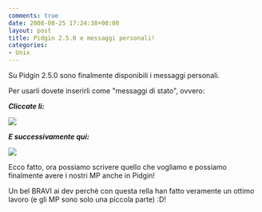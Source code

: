 ```yaml
---
comments: true
date: 2008-08-25 17:24:38+00:00
layout: post
title: Pidgin 2.5.0 e messaggi personali!
categories:
- Unix
---
```


Su Pidgin 2.5.0 sono finalmente disponibili i messaggi personali.

Per usarli dovete inserirli come "messaggi di stato", ovvero:

_**Cliccate li:**_

[![](http://www.allfreeportal.com/imghost/thumbs/174521Schermata.png)](http://www.allfreeportal.com/imghost/viewer.php?id=174521Schermata.png)

_**E successivamente qui:**_

[![](http://www.allfreeportal.com/imghost/thumbs/182130Schermata-1.png)](http://www.allfreeportal.com/imghost/viewer.php?id=182130Schermata-1.png)

Ecco fatto, ora possiamo scrivere quello che vogliamo e possiamo finalmente avere i nostri MP anche in Pidgin!

Un bel BRAVI ai dev perchè con questa rella han fatto veramente un ottimo lavoro (e gli MP sono solo una piccola parte) :D!
